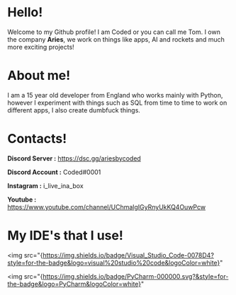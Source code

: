 # Hello!

Welcome to my Github profile! I am Coded or you can call me Tom. I own the company **Aries**, we work on things like apps, AI and rockets and much more exciting projects!

# About me!

I am a 15 year old developer from England who works mainly with Python, however I experiment with things such as SQL from time to time to work on different apps, I also create dumbfuck things.

# Contacts!

**Discord Server :** https://dsc.gg/ariesbycoded

**Discord Account :** Coded#0001

**Instagram :** i_live_ina_box

**Youtube :** https://www.youtube.com/channel/UChmalgIGyRnyUkKQ4OuwPcw

# My IDE's that I use!

<img src="{https://img.shields.io/badge/Visual_Studio_Code-0078D4?style=for-the-badge&logo=visual%20studio%20code&logoColor=white}"
     
<img src="{https://img.shields.io/badge/PyCharm-000000.svg?&style=for-the-badge&logo=PyCharm&logoColor=white}"

